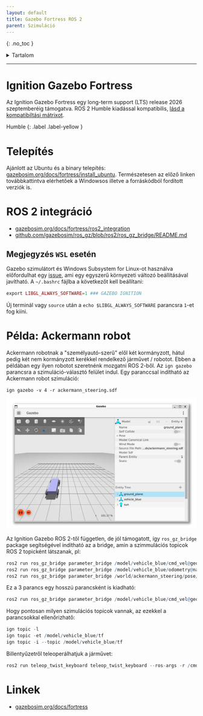 ```yaml
---
layout: default
title: Gazebo Fortress ROS 2
parent: Szimuláció
---
```


{: .no_toc }

<details markdown="block">
  <summary>
    Tartalom
  </summary>
  {: .text-delta }
1. TOC
{:toc}
</details>

---



# Ignition Gazebo Fortress

Az Ignition Gazebo Fortress egy long-term support (LTS) release 2026 szeptemberéig támogatva. ROS 2 Humble kiadással kompatibilis, [lásd a kompatibiltási mátrixot](https://sze-info.github.io/arj/szimulacio/README.html#gazebo-%C3%A9s-ros-kompatibilit%C3%A1s).

Humble
{: .label .label-yellow }

# Telepítés

Ajánlott az Ubuntu és a binary telepítés: [gazebosim.org/docs/fortress/install_ubuntu](https://gazebosim.org/docs/fortress/install_ubuntu). Természetesen az előző linken továbbkattintva elérhetőek a Windowsos illetve a forráskódból fordított verziók is.


# ROS 2 integráció

- [gazebosim.org/docs/fortress/ros2_integration](https://gazebosim.org/docs/fortress/ros2_integration)
- [github.com/gazebosim/ros_gz/blob/ros2/ros_gz_bridge/README.md](https://github.com/gazebosim/ros_gz/blob/ros2/ros_gz_bridge/README.md)

## Megjegyzés `WSL` esetén

Gazebo szimulátort és Windows Subsystem for Linux-ot használva előfordulhat egy [issue](https://github.com/gazebosim/gz-sim/issues/1841), ami egy egyszerű környezeti változó beállításával javítható. A `~/.bashrc` fájlba a következőt kell beállítani:

``` php
export LIBGL_ALWAYS_SOFTWARE=1 ### GAZEBO IGNITION 
```

Új terminál vagy `source` után a `echo $LIBGL_ALWAYS_SOFTWARE` parancsra `1`-et fog kiíni.


# Példa: Ackermann robot

Ackermann robotnak a "személyautó-szerű" elől két kormányzott, hátul pedig két nem kormányzott kerékkel rendelkező járművet / robotot. Ebben a példában egy ilyen robotot szeretnénk mozgatni ROS 2-ből. Az `ign gazebo` parancsra a szimuláció-választó felület indul. Egy paranccsal indítható az Ackermann robot szimuláció:

```
ign gazebo -v 4 -r ackermann_steering.sdf
```

![Alt text](ign_gazebo_01.png)

Az Ignition Gazebo ROS 2-től független, de jól támogatott, így `ros_gz_bridge` package segítségével indítható az a bridge, amin a szimmulációs topicok ROS 2 topicként látszanak, pl:

``` r
ros2 run ros_gz_bridge parameter_bridge /model/vehicle_blue/cmd_vel@geometry_msgs/msg/Twist]ignition.msgs.Twist
ros2 run ros_gz_bridge parameter_bridge /model/vehicle_blue/odometry@nav_msgs/msg/Odometry[ignition.msgs.Odometry --ros-args -r /model/vehicle_blue/odometry:=/odom
ros2 run ros_gz_bridge parameter_bridge /world/ackermann_steering/pose/info@tf2_msgs/msg/TFMessage[ignition.msgs.Pose_V  --ros-args -r /world/ackermann_steering/pose/info:=/tf
```

Ez a 3 parancs egy hosszú parancsként is kiadható:

``` r
ros2 run ros_gz_bridge parameter_bridge /model/vehicle_blue/cmd_vel@geometry_msgs/msg/Twist]ignition.msgs.Twist /model/vehicle_blue/odometry@nav_msgs/msg/Odometry[ignition.msgs.Odometry   /world/ackermann_steering/pose/info@tf2_msgs/msg/TFMessage[ignition.msgs.Pose_V  --ros-args -r /world/ackermann_steering/pose/info:=/tf -r /model/vehicle_blue/odometry:=/odom
```

Hogy pontosan milyen szimulációs topicok vannak, az ezekkel a parancsokkal ellenőrizhatő:

``` r
ign topic -l
ign topic -et /model/vehicle_blue/tf
ign topic -i --topic /model/vehicle_blue/tf
```

Billentyűzetről teleoperálhatjuk a járművet:

``` r
ros2 run teleop_twist_keyboard teleop_twist_keyboard --ros-args -r /cmd_vel:=/model/vehicle_blue/cmd_vel
```


# Linkek
- [gazebosim.org/docs/fortress](https://gazebosim.org/docs/fortress)